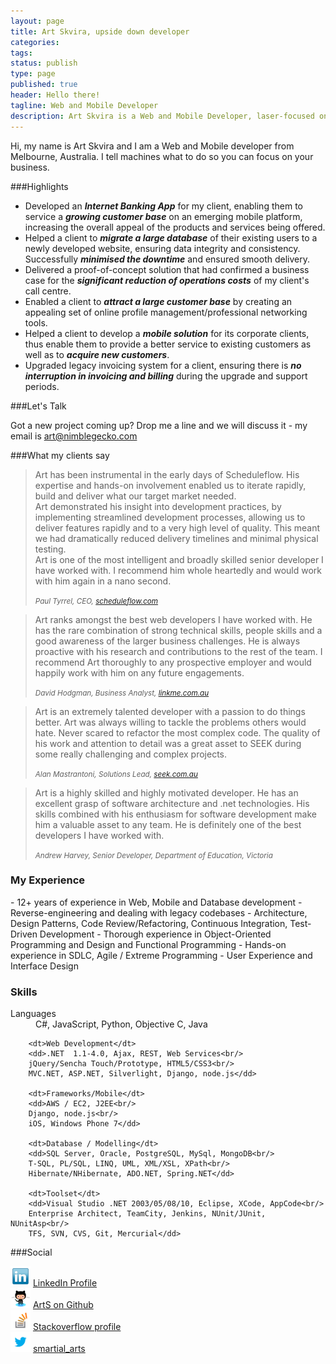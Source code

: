 ```yaml
---
layout: page
title: Art Skvira, upside down developer
categories:
tags:
status: publish
type: page
published: true
header: Hello there!
tagline: Web and Mobile Developer
description: Art Skvira is a Web and Mobile Developer, laser-focused on delivering lasting business solutions that add value, help to bring revenue, cut costs, expand customer base and solve pressing problems.
---
```


Hi, my name is Art Skvira and I am a Web and Mobile developer from Melbourne, Australia.
I tell machines what to do so you can focus on your business.

###Highlights

* Developed an **_Internet Banking App_** for my client, enabling
them to service a _**growing customer base**_ on an emerging mobile platform, 
increasing the overall appeal of the products and services being offered.
* Helped a client to _**migrate a large database**_ of their existing users to a
newly developed website, ensuring data integrity and consistency. Successfully 
_**minimised the downtime**_ and ensured smooth delivery.
* Delivered a proof-of-concept solution that had confirmed a business case for 
the _**significant reduction of operations costs**_ of my client's call centre.
* Enabled a client to _**attract a large customer base**_ by creating an appealing
set of online profile management/professional networking tools.
* Helped a client to develop a _**mobile solution**_ for its corporate clients,
thus enable them to provide a better service to existing customers as well 
as to _**acquire new customers**_.
* Upgraded legacy invoicing system for a client, ensuring there is _**no
interruption in invoicing and billing**_ during the upgrade and support periods.

###Let's Talk

Got a new project coming up? Drop me a line and we will discuss it - my email is <a href="mailto:art@nimblegecko.com" data-ga-category="Links" data-ga-action="Contact" data-ga-label="email">art@nimblegecko.com</a>

###What my clients say
<blockquote>
    <p>
    Art has been instrumental in the early days of Scheduleflow. His expertise 
    and hands-on involvement enabled us to iterate rapidly, build and deliver 
    what our target market needed.
    <br/>Art demonstrated his insight into development practices, by implementing 
    streamlined development processes, allowing us to deliver features rapidly 
    and to a very high level of quality. This meant we had dramatically reduced 
    delivery timelines and minimal physical testing.
    <br/>
    Art is one of the most intelligent and broadly skilled senior developer I 
    have worked with. I recommend him whole heartedly and would work with him 
    again in a nano second.
    </p>
    <small><cite>Paul Tyrrel, CEO, <a target="_blank" href="http://scheduleflow.com">scheduleflow.com</a></cite></small>
</blockquote>
<blockquote>
    <p>
    Art ranks amongst the best web developers I have worked with. He has the rare combination
    of strong technical skills, people skills and a good awareness of the larger business challenges.
    He is always proactive with his research and contributions to the rest of the team. I recommend
    Art thoroughly to any prospective employer and would happily work with him on any future engagements.
    </p>
    <small><cite>David Hodgman, Business Analyst, <a target="_blank" href="http://linkme.com.au">linkme.com.au</a></cite></small>
</blockquote>
<blockquote>
    <p>
    Art is an extremely talented developer with a passion to do things better. Art was always willing to tackle the 
    problems others would hate. Never scared to refactor the most complex code.
    The quality of his work and attention to detail was a great asset to SEEK during some really challenging and complex projects.
    </p>
    <small><cite>Alan Mastrantoni, Solutions Lead, <a target="_blank" href="http://www.seek.com.au">seek.com.au</a></cite></small>
</blockquote>
<blockquote>
    <p>
    Art is a highly skilled and highly motivated developer. He has an excellent grasp of software architecture and .net technologies.
    His skills combined with his enthusiasm for software development make him a valuable asset to any team.
    He is definitely one of the best developers I have worked with.
    </p>
    <small id="contact"><cite>Andrew Harvey, Senior Developer, Department of Education, Victoria</cite></small>
</blockquote>


<h3>My Experience</h3>
<div class="summary" markdown="1">
- 12+ years of experience in Web, Mobile and Database development
- Reverse-engineering and dealing with legacy codebases
- Architecture, Design Patterns, Code Review/Refactoring, Continuous Integration, Test-Driven Development
- Thorough experience in Object-Oriented Programming and Design and Functional Programming
- Hands-on experience in SDLC, Agile / Extreme Programming
- User Experience and Interface Design
</div>

<h3>Skills</h3>

<dl class="skills">
        <dt>Languages</dt>
        <dd>C#, JavaScript, Python, Objective C, Java</dd>

        <dt>Web Development</dt>
        <dd>.NET  1.1-4.0, Ajax, REST, Web Services<br/>
        jQuery/Sencha Touch/Prototype, HTML5/CSS3<br/>
        MVC.NET, ASP.NET, Silverlight, Django, node.js</dd>

        <dt>Frameworks/Mobile</dt>
        <dd>AWS / EC2, J2EE<br/>
        Django, node.js<br/>
        iOS, Windows Phone 7</dd>

        <dt>Database / Modelling</dt>
        <dd>SQL Server, Oracle, PostgreSQL, MySql, MongoDB<br/>
        T-SQL, PL/SQL, LINQ, UML, XML/XSL, XPath<br/>
        Hibernate/NHibernate, ADO.NET, Spring.NET</dd>

        <dt>Toolset</dt>
        <dd>Visual Studio .NET 2003/05/08/10, Eclipse, XCode, AppCode<br/>
        Enterprise Architect, TeamCity, Jenkins, NUnit/JUnit, NUnitAsp<br/>
        TFS, SVN, CVS, Git, Mercurial</dd>
</dl>

###Social

<div class="row">
    <div class="span3">
        <img src="/img/linkedin.jpg" alt="linkedin" height="32" width="32" />
        <a target="_blank" href="http://au.linkedin.com/in/skvira/">LinkedIn Profile</a>
    </div>
</div>
<div class="row">
    <div class="span3">
        <img src="/img/github.png" alt="Github"/>
        <a target="_blank" href="https://github.com/ArtS">ArtS on Github</a>
    </div>
</div>
<div class="row">
    <div class="span3">
        <img src="/img/stackoverflow.png" width="32" height="32" alt="Stackoverflow"/>
        <a target="_blank" href="http://stackoverflow.com/users/62194/art">Stackoverflow profile</a>
    </div>
</div>
<div class="row">
    <div class="span3">
        <img src="/img/twitter.png" width="32" height="32" alt="Twitter"/>
        <a target="_blank" href="http://twitter.com/smartial_arts">smartial_arts</a>
    </div>
</div>
